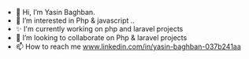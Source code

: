 - 👋 Hi, I’m Yasin Baghban.
- 👀 I’m interested in Php & javascript ..
- ✨ I'm currently working on php and laravel projects
- 💞️ I’m looking to collaborate on Php & laravel projects
- 📫 How to reach me www.linkedin.com/in/yasin-baghban-037b241aa

<!---
itsysnb/itsysnb is a ✨ special ✨ repository because its `README.md` (this file) appears on your GitHub profile.
You can click the Preview link to take a look at your changes.
--->
